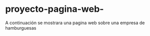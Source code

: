 # proyecto-pagina-web-
A continuación se mostrara una pagina web sobre una empresa de hamburguesas 
